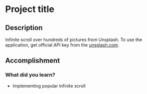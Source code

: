 # Project title

## Description
Infinite scroll over hundreds of pictures from Unsplash.
To use the application, get official API key from the [unsplash.com](https://unsplash.com/).
## Accomplishment
### What did you learn?
- Implementing popular infinite scroll

